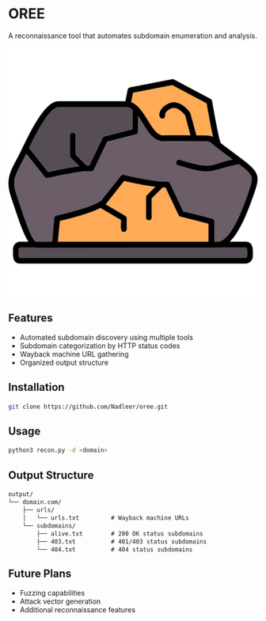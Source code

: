 # OREE

A reconnaissance tool that automates subdomain enumeration and analysis.

![ore](images/ore.png)

## Features

- Automated subdomain discovery using multiple tools
- Subdomain categorization by HTTP status codes
- Wayback machine URL gathering
- Organized output structure

## Installation

```bash
git clone https://github.com/Nadleer/oree.git
```

## Usage

```bash
python3 recon.py -d <domain>
```

## Output Structure

```
output/
└── domain.com/
    ├── urls/
    │   └── urls.txt         # Wayback machine URLs
    └── subdomains/
        ├── alive.txt        # 200 OK status subdomains
        ├── 403.txt          # 401/403 status subdomains
        └── 404.txt          # 404 status subdomains
```

## Future Plans

- Fuzzing capabilities
- Attack vector generation
- Additional reconnaissance features
